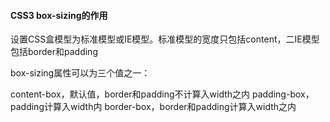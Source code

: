 #### CSS3 box-sizing的作用
设置CSS盒模型为标准模型或IE模型。标准模型的宽度只包括content，二IE模型包括border和padding

box-sizing属性可以为三个值之一：

content-box，默认值，border和padding不计算入width之内
padding-box，padding计算入width内
border-box，border和padding计算入width之内